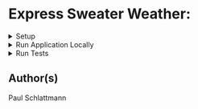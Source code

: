 # Express Sweater Weather:

<details>
           <summary> Setup </summary>
           <p>
                      
- Determine postgres username in CLI with ```$ psql```

- Update /config/config.json with

|Provided      | Fill With    |
|------------- | -------------
|"dialect":    | "postgres"   |
|"username":   | "<your_username>"|



- ```$ npx sequelize db:create```

- ```$ npx sequelize db:migrate```
</p>
</details>

<details>
<summary> Run Application Locally </summary>
<p>

```$ npm start``` 
</p>
</details>

<details>
<summary> Run Tests </summary>
<p>
           
```$ npm test```
</p>
</details>

## Author(s)

Paul Schlattmann
